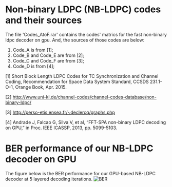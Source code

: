 # Non-binary LDPC (NB-LDPC) codes and their sources
The file 'Codes_AtoF.rar' contains the codes' matrics for the fast non-binary ldpc decoder on gpu. 
And, the sources of those codes are below:

1. Code_A is from [1];
2. Code_B and Code_E are from [2];
3. Code_C and Code_F are from [3];
4. Code_D is from [4];

[1] Short Block Length LDPC Codes for TC Synchronization and Channel Coding, Recommendation for Space Data System Standard, CCSDS
231.1-O-1, Orange Book, Apr. 2015.

[2] http://www.uni-kl.de/channel-codes/channel-codes-database/non-binary-ldpc/

[3] http://perso-etis.ensea.fr/~declercq/graphs.php

[4] Andrade J, Falcao G, Silva V, et al, “FFT-SPA non-binary LDPC decoding on GPU,” in Proc. IEEE ICASSP, 2013, pp. 5099-5103.

# BER performance of our NB-LDPC decoder on GPU
The figure below is the BER performance for our GPU-based NB-LDPC decoder at 5 layered decoding iterations.
![BER](https://github.com/Liubusy/Non-Binary-LDPC-codes/blob/master/BER.bmp)
